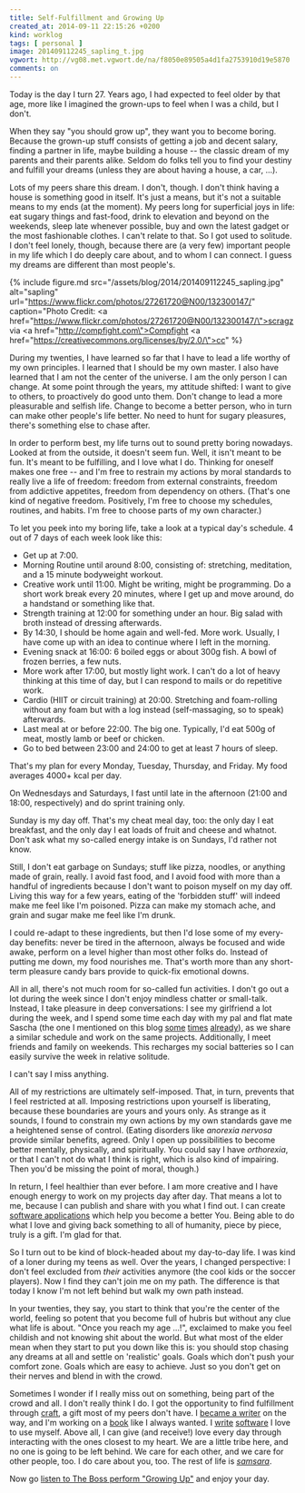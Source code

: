 ```yaml
---
title: Self-Fulfillment and Growing Up
created_at: 2014-09-11 22:15:26 +0200
kind: worklog
tags: [ personal ]
image: 201409112245_sapling_t.jpg
vgwort: http://vg08.met.vgwort.de/na/f8050e89505a4d1fa2753910d19e5870
comments: on
---
```


Today is the day I turn 27. Years ago, I had expected to feel older by that age, more like I imagined the grown-ups to feel when I was a child, but I don't. 

When they say "you should grow up", they want you to become boring. Because the grown-up stuff consists of getting a job and decent salary, finding a partner in life, maybe building a house -- the classic dream of my parents and their parents alike. Seldom do folks tell you to find your destiny and fulfill your dreams (unless they are about having a house, a car, ...).

Lots of my peers share this dream. I don't, though. I don't think having a house is something good in itself. It's just a means, but it's not a suitable means to my ends (at the moment). My peers long for superficial joys in life: eat sugary things and fast-food, drink to elevation and beyond on the weekends, sleep late whenever possible, buy and own the latest gadget or the most fashionable clothes. I can't relate to that. So I got used to solitude. I don't feel lonely, though, because there are (a very few) important people in my life which I do deeply care about, and to whom I can connect. I guess my dreams are different than most people's.

{% include figure.md src="/assets/blog/2014/201409112245_sapling.jpg" alt="sapling" url="https://www.flickr.com/photos/27261720@N00/132300147/" caption="Photo Credit: <a href=\"https://www.flickr.com/photos/27261720@N00/132300147/\">scragz</a> via <a href=\"http://compfight.com\">Compfight</a> <a href=\"https://creativecommons.org/licenses/by/2.0/\">cc</a>" %}


During my twenties, I have learned so far that I have to lead a life worthy of my own principles. I learned that I should be my own master. I also have learned that I am not the center of the universe. I am the only person I can change. At some point through the years, my attitude shifted: I want to give to others, to proactively do good unto them. Don't change to lead a more pleasurable and selfish life. Change to become a better person, who in turn can make other people's life better.  No need to hunt for sugary pleasures, there's something else to chase after.

In order to perform best, my life turns out to sound pretty boring nowadays. Looked at from the outside, it doesn't seem fun. Well, it isn't meant to be fun. It's meant to be fulfilling, and I love what I do. Thinking for oneself makes one free -- and I'm free to restrain my actions by moral standards to really live a life of freedom:  freedom from external constraints, freedom from addictive appetites, freedom from dependency on others. (That's one kind of negative freedom. Positively, I'm free to choose my schedules, routines, and habits. I'm free to choose parts of my own character.)

To let you peek into my boring life, take a look at a typical day's schedule. 4 out of 7 days of each week look like this:

* Get up at 7:00.
* Morning Routine until around 8:00, consisting of: stretching, meditation, and a 15 minute bodyweight workout.
* Creative work until 11:00. Might be writing, might be programming. Do a short work break every 20 minutes, where I get up and move around, do a handstand or something like that.
* Strength training at 12:00 for something under an hour. Big salad with broth instead of dressing afterwards.
* By 14:30, I should be home again and well-fed. More work. Usually, I have come up with an idea to continue where I left in the morning.
* Evening snack at 16:00: 6 boiled eggs or about 300g fish. A bowl of frozen berries, a few nuts.
* More work after 17:00, but mostly light work. I can't do a lot of heavy thinking at this time of day, but I can respond to mails or do repetitive work.
* Cardio (HIIT or circuit training) at 20:00. Stretching and foam-rolling without any foam but with a log instead (self-massaging, so to speak) afterwards.
* Last meal at or before 22:00. The big one. Typically, I'd eat 500g of meat, mostly lamb or beef or chicken.
* Go to bed between 23:00 and 24:00 to get at least 7 hours of sleep.

That's my plan for every Monday, Tuesday, Thursday, and Friday. My food averages 4000+&nbsp;kcal per day.

On Wednesdays and Saturdays, I fast until late in the afternoon (21:00 and 18:00, respectively) and do sprint training only.

Sunday is my day off. That's my cheat meal day, too: the only day I eat breakfast, and the only day I eat loads of fruit and cheese and whatnot. Don't ask what my so-called energy intake is on Sundays, I'd rather not know.

Still, I don't eat garbage on Sundays; stuff like pizza, noodles, or anything made of grain, really. I avoid fast food, and I avoid food with more than a handful of ingredients because I don't want to poison myself on my day off. Living this way for a few years, eating of the 'forbidden stuff' will indeed make me feel like I'm poisoned. Pizza can make my stomach ache, and grain and sugar make me feel like I'm drunk.

I could re-adapt to these ingredients, but then I'd lose some of my every-day benefits: never be tired in the afternoon, always be focused and wide awake, perform on a level higher than most other folks do. Instead of putting me down, my food nourishes me. That's worth more than any short-term pleasure candy bars provide to quick-fix emotional downs.

All in all, there's not much room for so-called fun activities. I don't go out a lot during the week since I don't enjoy mindless chatter or small-talk. Instead, I take pleasure in deep conversations: I see my girlfriend a lot during the week, and I spend some time each day with my pal and flat mate Sascha (the one I mentioned on this blog [some](/posts/2014/02/count-your-words/) [times](/posts/2013/10/announcing-a-zettelkasten-info-product/) [already](/posts/2014/05/how-i-use-outlines-to-write-any-text/)), as we share a similar schedule and work on the same projects. Additionally, I meet friends and family on weekends. This recharges my social batteries so I can easily survive the week in relative solitude.

I can't say I miss anything.

All of my restrictions are ultimately self-imposed. That, in turn, prevents that I feel restricted at all. Imposing restrictions upon yourself is liberating, because these boundaries are yours and yours only. As strange as it sounds, I found to constrain my own actions by my own standards gave me a heightened sense of control. (Eating disorders like _anorexia nervosa_ provide similar benefits, agreed. Only I open up possibilities to become better mentally, physically, and spiritually. You could say I have _orthorexia_, or that I can't not do what I think is right, which is also kind of impairing. Then you'd be missing the point of moral, though.)

In return, I feel healthier than ever before. I am more creative and I have enough energy to work on my projects day after day. That means a lot to me, because I can publish and share with you what I find out. I can create [software applications](http://wordcounterapp.com) which help you become a better You. Being able to do what I love and giving back something to all of humanity, piece by piece, truly is a gift. I'm glad for that.

So I turn out to be kind of block-headed about my day-to-day life. I was kind of a loner during my teens as well. Over the years, I changed perspective: I don't feel excluded from _their_ activities anymore (the cool kids or the soccer players). Now I find they can't join me on my path. The difference is that today I know I'm not left behind but walk my own path instead.

In your twenties, they say, you start to think that you're the center of the world, feeling so potent that you become full of hubris but without any clue what life is about. "Once you reach my age ...!", exclaimed to make you feel childish and not knowing shit about the world. But what most of the elder mean when they start to put you down like this is: you should stop chasing any dreams at all and settle on 'realistic' goals. Goals which don't push your comfort zone. Goals which are easy to achieve. Just so you don't get on their nerves and blend in with the crowd.

Sometimes I wonder if I really miss out on something, being part of the crowd and all. I don't really think I do. I got the opportunity to find fulfillment through [craft](/posts/2014/03/need-to-craft/), a gift most of my peers don't have. I [became a writer](/posts/2014/07/identity-schedule-serious-writing/) on the way, and I'm working on a [book](http://zettelkasten.de) like I always wanted. I [write](http://wordcounterapp.com) [software](http://calendarpasteapp.com) I love to use myself. Above all, I can give (and receive!) love every day through interacting with the ones closest to my heart. We are a little tribe here, and no one is going to be left behind. We care for each other, and we care for other people, too. I do care about you, too. The rest of life is [_samsara_](http://en.wikipedia.org/wiki/Sa%E1%B9%83s%C4%81ra).

Now go [listen to The Boss perform "Growing Up"](https://www.youtube.com/watch?v=g3Cs-bZ2YX0) and enjoy your day.
